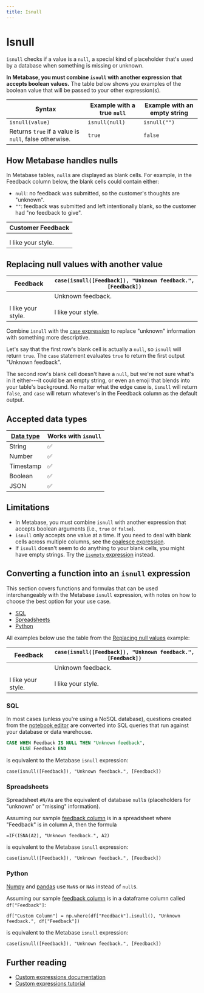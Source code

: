 ```yaml
---
title: Isnull
---
```


# Isnull

`isnull` checks if a value is a `null`, a special kind of placeholder that's used by a database when something is missing or unknown.

**In Metabase, you must combine `isnull` with another expression that accepts boolean values.** The table below shows you examples of the boolean value that will be passed to your other expression(s).

| Syntax                                                | Example with a true `null` | Example with an empty string |
| ----------------------------------------------------- | -------------------------- | ---------------------------- |
| `isnull(value)`                                       | `isnull(null)`             | `isnull("")`                 |
| Returns `true` if a value is `null`, false otherwise. | `true`                     | `false`                      |

## How Metabase handles nulls

In Metabase tables, `null`s are displayed as blank cells. For example, in the Feedback column below, the blank cells could contain either:

- `null`: no feedback was submitted, so the customer's thoughts are "unknown".
- `""`: feedback was submitted and left intentionally blank, so the customer had "no feedback to give".

| Customer Feedback  |
| ------------------ |
|                    |
|                    |
| I like your style. |

## Replacing null values with another value

| Feedback           | `case(isnull([Feedback]), "Unknown feedback.", [Feedback])` |
| ------------------ | ----------------------------------------------------------- |
|                    | Unknown feedback.                                           |
|                    |                                                             |
| I like your style. | I like your style.                                          |

Combine `isnull` with the [`case` expression](./case) to replace "unknown" information with something more descriptive.

Let's say that the first row's blank cell is actually a `null`, so `isnull` will return `true`. The `case` statement evaluates `true` to return the first output "Unknown feedback".

The second row's blank cell doesn't have a `null`, but we're not sure what's in it either---it could be an empty string, or even an emoji that blends into your table's background. No matter what the edge case is, `isnull` will return `false`, and `case` will return whatever's in the Feedback column as the default output.

## Accepted data types

| [Data type][data-types] | Works with `isnull` |
| ----------------------- | ------------------- |
| String                  | ✅                  |
| Number                  | ✅                  |
| Timestamp               | ✅                  |
| Boolean                 | ✅                  |
| JSON                    | ✅                  |

## Limitations

- In Metabase, you must combine `isnull` with another expression that accepts boolean arguments (i.e., `true` or `false`).
- `isnull` only accepts one value at a time. If you need to deal with blank cells across multiple columns, see the [coalesce expression](./coalesce).
- If `isnull` doesn't seem to do anything to your blank cells, you might have empty strings. Try the [`isempty` expression](./isempty) instead.

## Converting a function into an `isnull` expression

This section covers functions and formulas that can be used interchangeably with the Metabase `isnull` expression, with notes on how to choose the best option for your use case.

- [SQL](#sql)
- [Spreadsheets](#spreadsheets)
- [Python](#python)

All examples below use the table from the [Replacing null values](#replacing-null-values-with-another-value) example:

| Feedback           | `case(isnull([Feedback]), "Unknown feedback.", [Feedback])` |
| ------------------ | ----------------------------------------------------------- |
|                    | Unknown feedback.                                           |
|                    |                                                             |
| I like your style. | I like your style.                                          |

### SQL

In most cases (unless you're using a NoSQL database), questions created from the [notebook editor][notebook-editor-def] are converted into SQL queries that run against your database or data warehouse.

```sql
CASE WHEN Feedback IS NULL THEN "Unknown feedback",
     ELSE Feedback END
```

is equivalent to the Metabase `isnull` expression:

```
case(isnull([Feedback]), "Unknown feedback.", [Feedback])
```

### Spreadsheets

Spreadsheet `#N/A`s are the equivalent of database `null`s (placeholders for "unknown" or "missing" information).

Assuming our sample [feedback column](#replacing-null-values-with-another-value) is in a spreadsheet where "Feedback" is in column A, then the formula

```
=IF(ISNA(A2), "Unknown feedback.", A2)
```

is equivalent to the Metabase `isnull` expression:

```
case(isnull([Feedback]), "Unknown feedback.", [Feedback])
```

### Python

[Numpy][numpy] and [pandas][pandas] use `NaN`s or `NA`s instead of `null`s.

Assuming our sample [feedback column](#replacing-null-values-with-another-value) is in a dataframe column called `df["Feedback"]`:

```
df["Custom Column"] = np.where(df["Feedback"].isnull(), "Unknown feedback.", df["Feedback"])
```

is equivalent to the Metabase `isnull` expression:

```
case(isnull([Feedback]), "Unknown feedback.", [Feedback])
```

## Further reading

- [Custom expressions documentation][custom-expressions-doc]
- [Custom expressions tutorial][custom-expressions-learn]

[custom-expressions-doc]: ../expressions.md
[custom-expressions-learn]: /learn/questions/custom-expressions
[data-types]: /learn/databases/data-types-overview#examples-of-data-types
[notebook-editor-def]: /glossary/notebook_editor
[numpy]: https://numpy.org/doc/
[pandas]: https://pandas.pydata.org/pandas-docs/stable/
